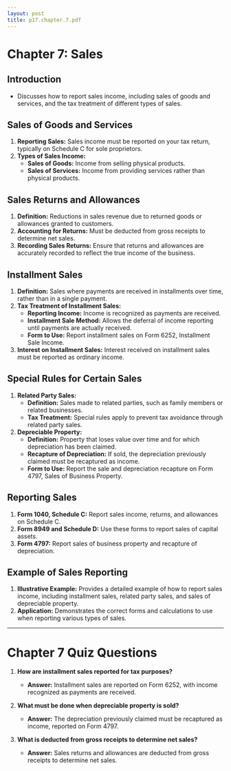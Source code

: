 ```yaml
---
layout: post
title: p17.chapter.7.pdf
--- 
```


# Chapter 7: Sales

## Introduction
- Discusses how to report sales income, including sales of goods and services, and the tax treatment of different types of sales.

## Sales of Goods and Services
1. **Reporting Sales:** Sales income must be reported on your tax return, typically on Schedule C for sole proprietors.
2. **Types of Sales Income:**
   - **Sales of Goods:** Income from selling physical products.
   - **Sales of Services:** Income from providing services rather than physical products.

## Sales Returns and Allowances
1. **Definition:** Reductions in sales revenue due to returned goods or allowances granted to customers.
2. **Accounting for Returns:** Must be deducted from gross receipts to determine net sales.
3. **Recording Sales Returns:** Ensure that returns and allowances are accurately recorded to reflect the true income of the business.

## Installment Sales
1. **Definition:** Sales where payments are received in installments over time, rather than in a single payment.
2. **Tax Treatment of Installment Sales:**
   - **Reporting Income:** Income is recognized as payments are received.
   - **Installment Sale Method:** Allows the deferral of income reporting until payments are actually received.
   - **Form to Use:** Report installment sales on Form 6252, Installment Sale Income.
3. **Interest on Installment Sales:** Interest received on installment sales must be reported as ordinary income.

## Special Rules for Certain Sales
1. **Related Party Sales:**
   - **Definition:** Sales made to related parties, such as family members or related businesses.
   - **Tax Treatment:** Special rules apply to prevent tax avoidance through related party sales.
2. **Depreciable Property:**
   - **Definition:** Property that loses value over time and for which depreciation has been claimed.
   - **Recapture of Depreciation:** If sold, the depreciation previously claimed must be recaptured as income.
   - **Form to Use:** Report the sale and depreciation recapture on Form 4797, Sales of Business Property.

## Reporting Sales
1. **Form 1040, Schedule C:** Report sales income, returns, and allowances on Schedule C.
2. **Form 8949 and Schedule D:** Use these forms to report sales of capital assets.
3. **Form 4797:** Report sales of business property and recapture of depreciation.

## Example of Sales Reporting
1. **Illustrative Example:** Provides a detailed example of how to report sales income, including installment sales, related party sales, and sales of depreciable property.
2. **Application:** Demonstrates the correct forms and calculations to use when reporting various types of sales.

---

# Chapter 7 Quiz Questions

1. **How are installment sales reported for tax purposes?**
   - **Answer:** Installment sales are reported on Form 6252, with income recognized as payments are received.

2. **What must be done when depreciable property is sold?**
   - **Answer:** The depreciation previously claimed must be recaptured as income, reported on Form 4797.

3. **What is deducted from gross receipts to determine net sales?**
   - **Answer:** Sales returns and allowances are deducted from gross receipts to determine net sales.
